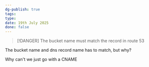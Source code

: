 ```yaml
---
dg-publish: true
tags: 
type: 
date: 19th July 2025
done: false
---
```


> [!DANGER] The bucket name must match the record in route 53

The bucket name and dns record name has to match, but why?

Why can't we just go with a CNAME

